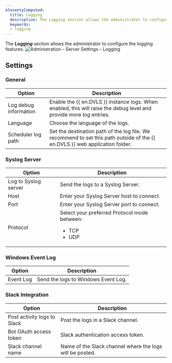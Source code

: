 ```yaml
---
eleventyComputed:
  title: Logging
  description: The Logging section allows the administrator to configure the logging features.
  keywords:
  - logging
---
```

The ***Logging*** section allows the administrator to configure the logging features.
![Administration – Server Settings – Logging](https://cdnweb.devolutions.net/docs/en/server/ServerOp8040.png)

## Settings

### General
| Option                | Description                                                                                                         |
|-----------------------|---------------------------------------------------------------------------------------------------------------------|
| Log debug information | Enable the {{ en.DVLS }} instance logs. When enabled, this will raise the debug level and provide more log entries. |
| Language              | Choose the language of the logs.                                                                                    |
| Scheduler log path    | Set the destination path of the log file. We recommend to set this path outside of the {{ en.DVLS }} web application folder. |

### Syslog Server
| Option               | Description                                                                    |
|----------------------|--------------------------------------------------------------------------------|
| Log to Syslog server | Send the logs to a Syslog Server.                                              |
| Host                 | Enter your Syslog Server host to connect.                                      |
| Port                 | Enter your Syslog Server port to connect.                                      |
| Protocol             | Select your preferred Protocol mode between: <ul><li>TCP</li><li>UDP</li></ul> |


### Windows Event Log
| Option    | Description                         |
|-----------|-------------------------------------|
| Event Log | Send the logs to Windows Event Log. |

### Slack Integration
| Option                      | Description                                              |
|-----------------------------|----------------------------------------------------------|
| Post activity logs to Slack | Post the logs in a Slack channel.                        |
| Bot OAuth access token      | Slack authentication access token.                       |
| Slack channel name          | Name of the Slack channel where the logs will be posted. |
